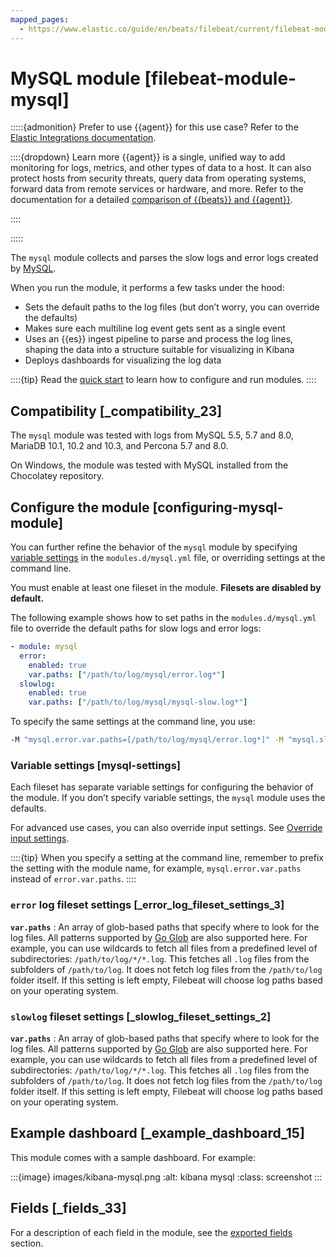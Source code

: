 ```yaml
---
mapped_pages:
  - https://www.elastic.co/guide/en/beats/filebeat/current/filebeat-module-mysql.html
---
```


# MySQL module [filebeat-module-mysql]

:::::{admonition} Prefer to use {{agent}} for this use case?
Refer to the [Elastic Integrations documentation](integration-docs://reference/mysql/index.md).

::::{dropdown} Learn more
{{agent}} is a single, unified way to add monitoring for logs, metrics, and other types of data to a host. It can also protect hosts from security threats, query data from operating systems, forward data from remote services or hardware, and more. Refer to the documentation for a detailed [comparison of {{beats}} and {{agent}}](docs-content://reference/ingestion-tools/fleet/index.md).

::::


:::::


The `mysql` module collects and parses the slow logs and error logs created by [MySQL](https://www.mysql.com/).

When you run the module, it performs a few tasks under the hood:

* Sets the default paths to the log files (but don’t worry, you can override the defaults)
* Makes sure each multiline log event gets sent as a single event
* Uses an {{es}} ingest pipeline to parse and process the log lines, shaping the data into a structure suitable for visualizing in Kibana
* Deploys dashboards for visualizing the log data

::::{tip}
Read the [quick start](/reference/filebeat/filebeat-installation-configuration.md) to learn how to configure and run modules.
::::



## Compatibility [_compatibility_23]

The  `mysql` module was tested with logs from MySQL 5.5, 5.7 and 8.0, MariaDB 10.1, 10.2 and 10.3, and Percona 5.7 and 8.0.

On Windows, the module was tested with MySQL installed from the Chocolatey repository.


## Configure the module [configuring-mysql-module]

You can further refine the behavior of the `mysql` module by specifying [variable settings](#mysql-settings) in the `modules.d/mysql.yml` file, or overriding settings at the command line.

You must enable at least one fileset in the module. **Filesets are disabled by default.**

The following example shows how to set paths in the `modules.d/mysql.yml` file to override the default paths for slow logs and error logs:

```yaml
- module: mysql
  error:
    enabled: true
    var.paths: ["/path/to/log/mysql/error.log*"]
  slowlog:
    enabled: true
    var.paths: ["/path/to/log/mysql/mysql-slow.log*"]
```

To specify the same settings at the command line, you use:

```sh
-M "mysql.error.var.paths=[/path/to/log/mysql/error.log*]" -M "mysql.slowlog.var.paths=[/path/to/log/mysql/mysql-slow.log*]"
```


### Variable settings [mysql-settings]

Each fileset has separate variable settings for configuring the behavior of the module. If you don’t specify variable settings, the `mysql` module uses the defaults.

For advanced use cases, you can also override input settings. See [Override input settings](/reference/filebeat/advanced-settings.md).

::::{tip}
When you specify a setting at the command line, remember to prefix the setting with the module name, for example, `mysql.error.var.paths` instead of `error.var.paths`.
::::



### `error` log fileset settings [_error_log_fileset_settings_3]

**`var.paths`**
:   An array of glob-based paths that specify where to look for the log files. All patterns supported by [Go Glob](https://golang.org/pkg/path/filepath/#Glob) are also supported here. For example, you can use wildcards to fetch all files from a predefined level of subdirectories: `/path/to/log/*/*.log`. This fetches all `.log` files from the subfolders of `/path/to/log`. It does not fetch log files from the `/path/to/log` folder itself. If this setting is left empty, Filebeat will choose log paths based on your operating system.


### `slowlog` fileset settings [_slowlog_fileset_settings_2]

**`var.paths`**
:   An array of glob-based paths that specify where to look for the log files. All patterns supported by [Go Glob](https://golang.org/pkg/path/filepath/#Glob) are also supported here. For example, you can use wildcards to fetch all files from a predefined level of subdirectories: `/path/to/log/*/*.log`. This fetches all `.log` files from the subfolders of `/path/to/log`. It does not fetch log files from the `/path/to/log` folder itself. If this setting is left empty, Filebeat will choose log paths based on your operating system.


## Example dashboard [_example_dashboard_15]

This module comes with a sample dashboard. For example:

:::{image} images/kibana-mysql.png
:alt: kibana mysql
:class: screenshot
:::


## Fields [_fields_33]

For a description of each field in the module, see the [exported fields](/reference/filebeat/exported-fields-mysql.md) section.
